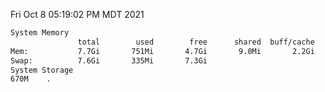 Fri Oct  8 05:19:02 PM MDT 2021
```bash
System Memory
               total        used        free      shared  buff/cache   available
Mem:           7.7Gi       751Mi       4.7Gi       9.0Mi       2.2Gi       6.6Gi
Swap:          7.6Gi       335Mi       7.3Gi
System Storage
670M	.
```
```bash
